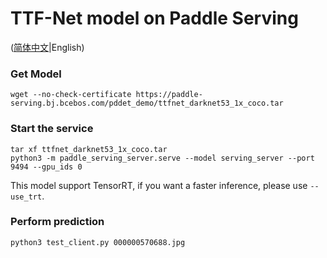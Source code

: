 # TTF-Net model on Paddle Serving

([简体中文](./README_CN.md)|English)

### Get Model
```
wget --no-check-certificate https://paddle-serving.bj.bcebos.com/pddet_demo/ttfnet_darknet53_1x_coco.tar
```

### Start the service
```
tar xf ttfnet_darknet53_1x_coco.tar
python3 -m paddle_serving_server.serve --model serving_server --port 9494 --gpu_ids 0
```
This model support TensorRT, if you want a faster inference, please use `--use_trt`.

### Perform prediction
```
python3 test_client.py 000000570688.jpg
```
